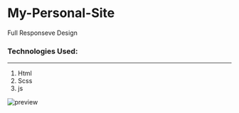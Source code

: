 # My-Personal-Site

Full Responseve Design 

### Technologies Used:

---

1. Html
2. Scss
3. js
 

![preview](https://i.imgur.com/B3aUfN7.png)

